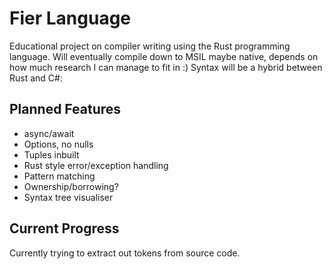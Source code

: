 # Fier Language
Educational project on compiler writing using the Rust programming language. Will eventually compile down to MSIL maybe native, depends on how much research I can manage to fit in :) Syntax will be a hybrid between Rust and C#:

## Planned Features
- async/await
- Options, no nulls
- Tuples inbuilt
- Rust style error/exception handling
- Pattern matching
- Ownership/borrowing?
- Syntax tree visualiser

## Current Progress
Currently trying to extract out tokens from source code.